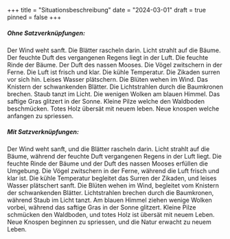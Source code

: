 +++
title = "Situationsbeschreibung"
date = "2024-03-01"
draft = true
pinned = false
+++
##### **Ohne Satzverknüpfungen:**

Der Wind weht sanft. Die Blätter rascheln darin. Licht strahlt auf die Bäume. Der feuchte Duft des vergangenen Regens liegt in der Luft. Die feuchte Rinde der Bäume. Der Duft des nassen Mooses. Die Vögel zwitschern in der Ferne. Die Luft ist frisch und klar. Die kühle Temperatur. Die Zikaden surren vor sich hin. Leises Wasser plätschern. Die Blüten wehen im Wind. Das Knistern der schwankenden Blätter. Die Lichtstrahlen durch die Baumkronen brechen. Staub tanzt im Licht. Die wenigen Wolken am blauen Himmel. Das saftige Gras glitzert in der Sonne. Kleine Pilze welche den Waldboden beschmücken. Totes Holz übersät mit neuem leben. Neue knospen welche anfangen zu spriessen.



##### **Mit Satzverknüpfungen:**

Der Wind weht sanft, und die Blätter rascheln darin. Licht strahlt auf die Bäume, während der feuchte Duft vergangenen Regens in der Luft liegt. Die feuchte Rinde der Bäume und der Duft des nassen Mooses erfüllen die Umgebung. Die Vögel zwitschern in der Ferne, während die Luft frisch und klar ist. Die kühle Temperatur begleitet das Surren der Zikaden, und leises Wasser plätschert sanft. Die Blüten wehen im Wind, begleitet vom Knistern der schwankenden Blätter. Lichtstrahlen brechen durch die Baumkronen, während Staub im Licht tanzt. Am blauen Himmel ziehen wenige Wolken vorbei, während das saftige Gras in der Sonne glitzert. Kleine Pilze schmücken den Waldboden, und totes Holz ist übersät mit neuem Leben. Neue Knospen beginnen zu spriessen, und die Natur erwacht zu neuem Leben.